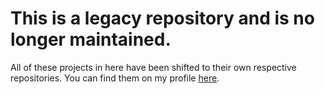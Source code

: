 # This is a legacy repository and is no longer maintained.
All of these projects in here have been shifted to their own respective repositories. You can find them on my profile [here](https://github.com/birinders).
